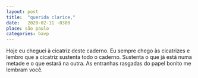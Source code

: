 ```yaml
---
layout: post
title:  "querida clarice,"
date:   2020-02-11 -0300
place: são paulo
categories: bavp
---
```


<!--more-->

Hoje eu cheguei à cicatriz deste caderno. Eu sempre chego às cicatrizes e lembro que a cicatriz sustenta todo o caderno. Sustenta o que já está numa metade e o que estará na outra. As entranhas rasgadas do papel bonito me lembram você.
